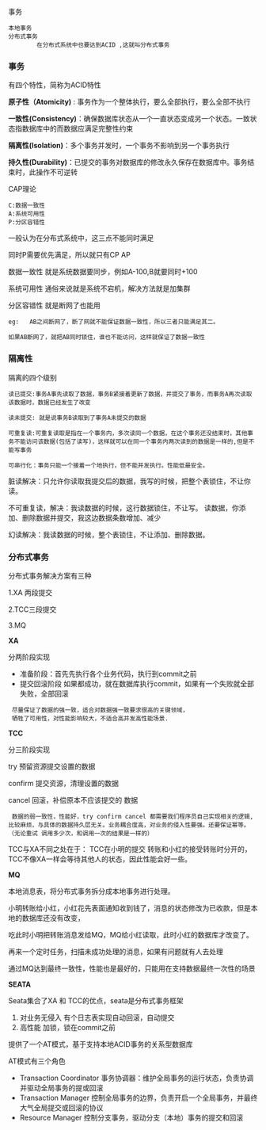 事务

```
本地事务 
分布式事务
		在分布式系统中也要达到ACID ,这就叫分布式事务
```

### 事务

有四个特性，简称为ACID特性

**原子性（Atomicity)** : 事务作为一个整体执行，要么全部执行，要么全部不执行

**一致性(Consistency)**：确保数据库状态从一个一直状态变成另一个状态。一致状态指数据库中的而数据应满足完整性约束

**隔离性(Isolation)**：多个事务并发时，一个事务不影响到另一个事务执行

**持久性(Durability)**：已提交的事务对数据库的修改永久保存在数据库中。事务结束时，此操作不可逆转



CAP理论

```:
C:数据一致性
A:系统可用性
P:分区容错性
```

一般认为在分布式系统中，这三点不能同时满足

同时P需要优先满足，所以就只有CP AP

数据一致性   就是系统数据要同步，例如A-100,B就要同时+100

系统可用性   通俗来说就是系统不宕机，解决方法就是加集群

分区容错性   就是断网了也能用

```
eg:   AB之间断网了，断了网就不能保证数据一致性，所以三者只能满足其二。

如果AB断网了，就把AB同时锁住，谁也不能访问，这样就保证了数据一致性
```



### 隔离性

隔离的四个级别

```
读已提交:事务A事先读取了数据，事务B紧接着更新了数据，并提交了事务，而事务A再次读取该数据时，数据已经发生了改变

读未提交: 就是说事务B读取到了事务A未提交的数据

可重复读:可重复读取是指在一个事务内，多次读同一个数据，在这个事务还没结束时，其他事务不能访问该数据(包括了读写)，这样就可以在同一个事务内两次读到的数据是一样的,但是不能写事务

可串行化：事务只能一个接着一个地执行，但不能并发执行。性能低最安全。
```

脏读解决：只允许你读取我提交后的数据，我写的时候，把整个表锁住，不让你读。

不可重复读，解决：我读数据的时候，这行数据锁住，不让写。
读数据，你添加、删除数据并提交，我这边数据条数增加、减少

幻读解决：我读数据的时候，整个表锁住，不让添加、删除数据。





### 分布式事务

分布式事务解决方案有三种

1.XA 两段提交

2.TCC三段提交

3.MQ



**XA**

分两阶段实现

+ 准备阶段：首先先执行各个业务代码，执行到commit之前
+ 提交回滚阶段 如果都成功，就在数据库执行commit，如果有一个失败就全部失败，全部回滚

```
 尽量保证了数据的强一致，适合对数据强一致要求很高的关键领域，
 牺牲了可用性，对性能影响较大，不适合高并发高性能场景.
```



**TCC**

分三阶段实现 

try           预留资源提交设置的数据

confirm   提交资源，清理设置的数据

cancel	回滚，补偿原本不应该提交的 数据

```
 数据的弱一致性，性能好，try confirm cancel 都需要我们程序员自己实现相关的逻辑,比较麻烦，与具体的数据持久层无关。业务耦合度高，对业务的侵入性要强。还要保证幂等。（无论重试 调用多少次，和调用一次的结果是一样的）
```

TCC与XA不同之处在于： TCC在小明的提交 转账和小红的接受转账时分开的，TCC不像XA一样会等待其他人的状态，因此性能会好一些。





**MQ**

本地消息表，将分布式事务拆分成本地事务进行处理。

小明转账给小红，小红花先表面通知收到钱了，消息的状态修改为已收款，但是本地的数据库还没有改变，

吃此时小明把转账消息发给MQ，MQ给小红读取，此时小红的数据库才改变了。



再来一个定时任务，扫描未成功处理的消息，如果有问题就有人去处理



通过MQ达到最终一致性，性能也是最好的，只能用在支持数据最终一次性的场景



**SEATA**

Seata集合了XA 和 TCC的优点，seata是分布式事务框架

1. 对业务无侵入  有个日志表实现自动回滚，自动提交
2. 高性能  加锁，锁在commit之前

提供了一个AT模式，基于支持本地ACID事务的关系型数据库

AT模式有三个角色

+ Transaction Coordinator 事务协调器：维护全局事务的运行状态，负责协调并驱动全局事务的提或回滚
+ Transaction Manager 控制全局事务的边界，负责开启一个全局事务，并最终大气全局提交或回滚的协议
+ Resource Manager 控制分支事务，驱动分支（本地）事务的提交和回滚